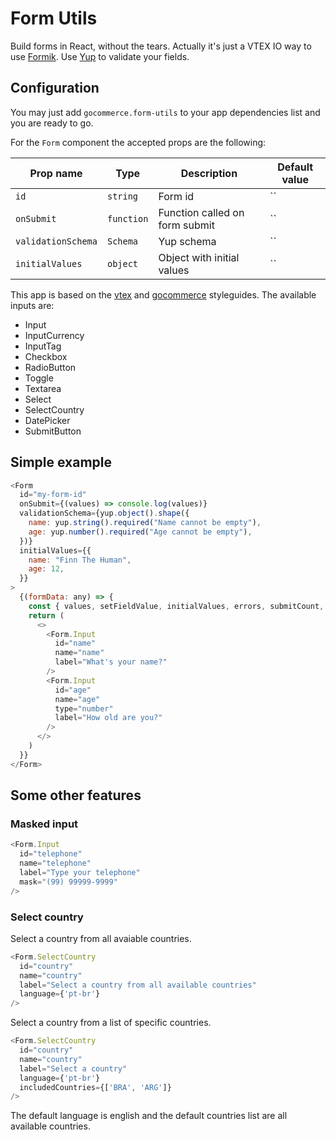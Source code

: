 # Form Utils

Build forms in React, without the tears. Actually it's just a VTEX IO way to use [Formik](https://github.com/jaredpalmer/formik). Use [Yup](https://github.com/jquense/yup) to validate  your fields.

## Configuration 

You may just add `gocommerce.form-utils` to your app dependencies list and you are ready to go. 

For the `Form` component the accepted props are the following:

| Prop name    | Type            | Description    | Default value                                                                                                                               |
| ------------ | --------------- | --------------------------------------------------------------------------------------------------------------------------------------------- | ---------- | 
| `id`      | `string`       | Form id         | ``        |
| `onSubmit`      | `function`       | Function called on form submit         | ``        |
| `validationSchema`      | `Schema`       | Yup schema         | ``        |
| `initialValues`      | `object`       | Object with initial values         | ``        |

This app is based on the [vtex](https://styleguide.vtex.com/) and [gocommerce](https://vtex-gocommerce.github.io/styleguide/) styleguides. The available inputs are:

- Input
- InputCurrency
- InputTag
- Checkbox
- RadioButton
- Toggle
- Textarea
- Select
- SelectCountry
- DatePicker
- SubmitButton

## Simple example

```js
<Form
  id="my-form-id"
  onSubmit={(values) => console.log(values)}
  validationSchema={yup.object().shape({
    name: yup.string().required("Name cannot be empty"),
    age: yup.number().required("Age cannot be empty"),
  })}
  initialValues={{
    name: "Finn The Human",
    age: 12,
  }}
>
  {(formData: any) => {
    const { values, setFieldValue, initialValues, errors, submitCount, touched } = formData
    return (
      <>
        <Form.Input
          id="name"
          name="name"
          label="What's your name?"
        />
        <Form.Input
          id="age"
          name="age"
          type="number"
          label="How old are you?"
        />
      </>
    )
  }}
</Form>
```

## Some other features
### Masked input
```js
<Form.Input
  id="telephone"
  name="telephone"
  label="Type your telephone"
  mask="(99) 99999-9999"
/>
```
### Select country
Select a country from all avaiable countries.
```js
<Form.SelectCountry
  id="country"
  name="country"
  label="Select a country from all available countries"
  language={'pt-br'}
/>
```
Select a country from a list of specific countries.
```js
<Form.SelectCountry
  id="country"
  name="country"
  label="Select a country"
  language={'pt-br'}
  includedCountries={['BRA', 'ARG']}
/>
```
The default language is english and the default countries list are all available countries.